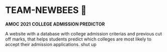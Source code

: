 # TEAM-NEWBEES :bee:
**AMOC 2021**
**COLLEGE ADMISSION PREDICTOR**

A website with a database with college admission criterias and previous cut off marks, that helps students predict which colleges are most likely to accept their admission applications.
shut up